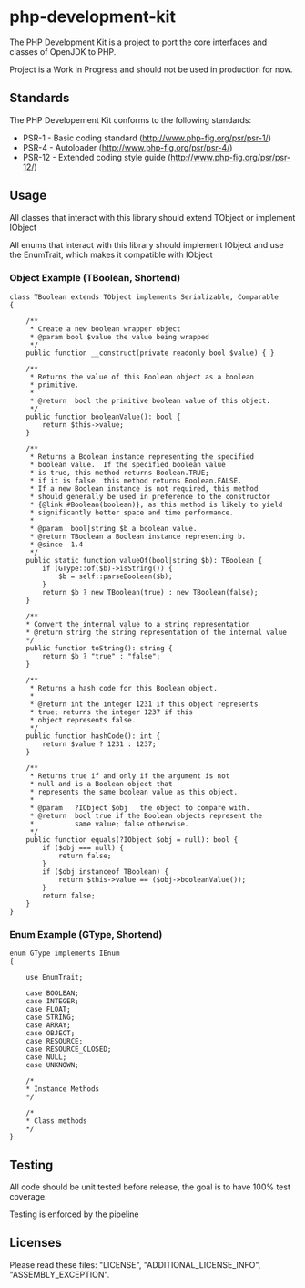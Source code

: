# php-development-kit
The PHP Development Kit is a project to port the core interfaces and classes of OpenJDK to PHP.

Project is a Work in Progress and should not be used in production for now.

## Standards

The PHP Developement Kit conforms to the following standards:

- PSR-1 - Basic coding standard (http://www.php-fig.org/psr/psr-1/)
- PSR-4 - Autoloader (http://www.php-fig.org/psr/psr-4/)
- PSR-12 - Extended coding style guide (http://www.php-fig.org/psr/psr-12/)

## Usage
All classes that interact with this library should extend TObject or implement IObject

All enums that interact with this library should implement IObject and use the EnumTrait, which makes it compatible with IObject

### Object Example (TBoolean, Shortend)

    class TBoolean extends TObject implements Serializable, Comparable
    {
    
        /**
         * Create a new boolean wrapper object
         * @param bool $value the value being wrapped
         */
        public function __construct(private readonly bool $value) { }
  
        /**
         * Returns the value of this Boolean object as a boolean
         * primitive.
         *
         * @return  bool the primitive boolean value of this object.
         */
        public function booleanValue(): bool {
            return $this->value;
        }
    
        /**
         * Returns a Boolean instance representing the specified
         * boolean value.  If the specified boolean value
         * is true, this method returns Boolean.TRUE;
         * if it is false, this method returns Boolean.FALSE.
         * If a new Boolean instance is not required, this method
         * should generally be used in preference to the constructor
         * {@link #Boolean(boolean)}, as this method is likely to yield
         * significantly better space and time performance.
         *
         * @param  bool|string $b a boolean value.
         * @return TBoolean a Boolean instance representing b.
         * @since  1.4
         */
        public static function valueOf(bool|string $b): TBoolean {
            if (GType::of($b)->isString()) {
                $b = self::parseBoolean($b);
            }
            return $b ? new TBoolean(true) : new TBoolean(false);
        }
        
        /**
        * Convert the internal value to a string representation
        * @return string the string representation of the internal value
        */
        public function toString(): string {
            return $b ? "true" : "false";
        }
    
        /**
         * Returns a hash code for this Boolean object.
         *
         * @return int the integer 1231 if this object represents
         * true; returns the integer 1237 if this
         * object represents false.
         */
        public function hashCode(): int {
            return $value ? 1231 : 1237;
        }
    
        /**
         * Returns true if and only if the argument is not
         * null and is a Boolean object that
         * represents the same boolean value as this object.
         *
         * @param   ?IObject $obj   the object to compare with.
         * @return  bool true if the Boolean objects represent the
         *          same value; false otherwise.
         */
        public function equals(?IObject $obj = null): bool {
            if ($obj === null) {
                return false;
            }
            if ($obj instanceof TBoolean) {
                return $this->value == ($obj->booleanValue());
            }
            return false;
        }
    }

### Enum Example (GType, Shortend)

    enum GType implements IEnum
    {

        use EnumTrait;

        case BOOLEAN;
        case INTEGER;
        case FLOAT;
        case STRING;
        case ARRAY;
        case OBJECT;
        case RESOURCE;
        case RESOURCE_CLOSED;
        case NULL;
        case UNKNOWN;

        /*
        * Instance Methods
        */

        /*
        * Class methods
        */
    }


## Testing

All code should be unit tested before release, the goal is to have 100% test coverage.

Testing is enforced by the pipeline

## Licenses 
Please read these files: "LICENSE", "ADDITIONAL_LICENSE_INFO", "ASSEMBLY_EXCEPTION".

